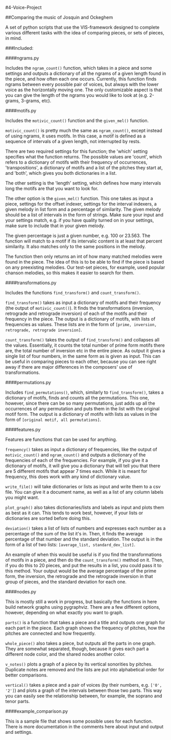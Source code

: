 #4-Voice-Project

##Comparing the music of Josquin and Ockeghem

A set of python scripts that use the VIS-framework designed to complete various different tasks with the idea of comparing pieces, or sets of pieces, in mind.

###Included:

####ngrams.py

Includes the `ngram_count()` function, which takes in a piece and some settings and outputs a dictionary of all the ngrams of a given length found in the piece, and how often each one occurs. Currently, this function finds ngrams between every possible pair of voices, but always with the lower voice as the horizontally moving one. The only customizable aspect is that you can give the length of the ngrams you would like to look at (e.g. 2-grams, 3-grams, etc).

####motifs.py

Includes the `motivic_count()` function and the `given_mel()` function.

`motivic_count()` is pretty much the same as `ngram_count()`, except instead of using ngrams, it uses motifs. In this case, a motif is defined as a sequence of intervals of a given length, not interrupted by rests. 

There are two required settings for this function; the 'which' setting specifies what the function returns. The possible values are 'count', which refers to a dictionary of motifs with their frequency of occurrences, 'transpositions', a dictionary of motifs and a list of the pitches they start at, and 'both', which gives you both dictionaries in a list.

The other setting is the 'length' setting, which defines how many intervals long the motifs are that you want to look for.

The other option is the `given_mel()` function. This one takes as input a piece, settings for the offset indexer, settings for the interval indexers, a given melody in list form and a percentage of similarity. The given melody should be a list of intervals in the form of strings. Make sure your input and your settings match, e.g. if you have quality turned on in your settings, make sure to include that in your given melody.

The given percentage is just a given number, e.g. 100 or 23.563. The function will match to a motif if its intervalic content is at least that percent similarity. It also matches only to the same positions in the melody.

The function then only returns an int of how many matched melodies were found in the piece. The idea of this is to be able to find if the piece is based on any preexisting melodies. Our test-set pieces, for example, used popular chanson melodies, so this makes it easier to search for them.

####transformations.py

Includes the functions `find_transform()` and `count_transform()`.

`find_transform()` takes as input a dictionary of motifs and their frequency (the output of `motivic_count()`). It finds the transformations (inversion, retrograde and retrograde inversion) of each of the motifs and their frequency in the piece. The output is a dictionary of motifs, with lists of frequencies as values. These lists are in the form of `[prime, inversion, retrograde, retrograde inversion]`.

`count_transform()` takes the output of `find_transform()` and collapses all the values. Essentially, it counts the total number of prime form motifs there are, the total number of inversion etc in the entire piece. As output it gives a single list of four numbers, in the same form as is given as input. This can be useful in comparing pieces to each other, because you can see right away if there are major differences in the composers' use of transformations.

####permutations.py

Includes `find_permutations()`, which, similarly to `find_transform()`, takes a dictionary of motifs, finds and counts all the permutations. This one, however, since there can be so many permutations, just adds up all the occurrences of any permutation and puts them in the list with the original motif form. The output is a dictionary of motifs with lists as values in the form of `[original motif, all permutations]`.

####features.py

Features are functions that can be used for anything. 

`frequency()` takes as input a dictionary of frequencies, like the output of `motivic_count()` and `ngram_count()` and outputs a dictionary of the frequencies of each of the frequencies. For example, if you give it a dictionary of motifs, it will give you a dictionary that will tell you that there are 5 different motifs that appear 7 times each. While it is meant for frequency, this does work with any kind of dictionary value.

`write_file()` will take dictionaries or lists as input and write them to a csv file. You can give it a document name, as well as a list of any column labels you might want.

`plot_graph()` also takes dictionaries/lists and labels as input and plots them as best as it can. This tends to work best, however, if your lists or dictionaries are sorted before doing this.

`deviation()` takes a list of lists of numbers and expresses each number as a percentage of the sum of the list it's in. Then, it finds the average percentage of that number and the standard deviation. The output is in the form of a list of two lists: `[average_list, standard_dev_list]`.

An example of when this would be useful is if you find the transformations of motifs in a piece, and then do the `count_transform()` method on it. Then, if you do this to 20 pieces, and put the results in a list, you could pass it to this method. Your output would be the average percentage of the prime form, the inversion, the retrograde and the retrograde inversion in that group of pieces, and the standard deviation for each one.

####nodes.py

This is mostly still a work in progress, but basically the functions in here build network graphs using pygraphviz. There are a few different options, however, depending on what exactly you want to graph.

`parts()` is a function that takes a piece and a title and outputs one graph for each part in the piece. Each graph shows the frequency of pitches, how the pitches are connected and how frequently.

`whole_piece()` also takes a piece, but outputs all the parts in one graph. They are somewhat separated, though, because it gives each part a different node color, and the shared nodes another color.

`v_notes()` plots a graph of a piece by its vertical sonorities by pitches. Duplicate notes are removed and the lists are put into alphabetical order for better comparisons.

`vertical()` takes a piece and a pair of voices (by their numbers, e.g. `['0', '2']`) and plots a graph of the intervals between those two parts. This way you can easily see the relationship between, for example, the soprano and tenor parts.

####example_comparison.py

This is a sample file that shows some possible uses for each function. There is more documentation in the comments here about input and output and settings.
